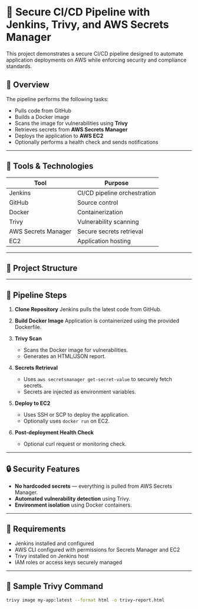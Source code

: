 # 🔐 Secure CI/CD Pipeline with Jenkins, Trivy, and AWS Secrets Manager

This project demonstrates a secure CI/CD pipeline designed to automate application deployments on AWS while enforcing security and compliance standards.

## 🚀 Overview

The pipeline performs the following tasks:
- Pulls code from GitHub
- Builds a Docker image
- Scans the image for vulnerabilities using **Trivy**
- Retrieves secrets from **AWS Secrets Manager**
- Deploys the application to **AWS EC2**
- Optionally performs a health check and sends notifications

---

## 🧰 Tools & Technologies

| Tool | Purpose |
|------|---------|
| Jenkins | CI/CD pipeline orchestration |
| GitHub | Source control |
| Docker | Containerization |
| Trivy | Vulnerability scanning |
| AWS Secrets Manager | Secure secrets retrieval |
| EC2 | Application hosting |

---

## 📂 Project Structure




---

## 🔁 Pipeline Steps

1. **Clone Repository**
   Jenkins pulls the latest code from GitHub.

2. **Build Docker Image**
   Application is containerized using the provided Dockerfile.

3. **Trivy Scan**
   - Scans the Docker image for vulnerabilities.
   - Generates an HTML/JSON report.

4. **Secrets Retrieval**
   - Uses `aws secretsmanager get-secret-value` to securely fetch secrets.
   - Secrets are injected as environment variables.

5. **Deploy to EC2**
   - Uses SSH or SCP to deploy the application.
   - Optionally uses `docker run` on EC2.

6. **Post-deployment Health Check**
   - Optional curl request or monitoring check.

---

## 🔒 Security Features

- **No hardcoded secrets** — everything is pulled from AWS Secrets Manager.
- **Automated vulnerability detection** using Trivy.
- **Environment isolation** using Docker containers.

---

## 📜 Requirements

- Jenkins installed and configured
- AWS CLI configured with permissions for Secrets Manager and EC2
- Trivy installed on Jenkins host
- IAM roles or access keys securely managed

---

## 🧪 Sample Trivy Command

```bash
trivy image my-app:latest --format html -o trivy-report.html

